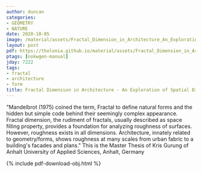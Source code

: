 ```yaml
---
author: duncan
categories:
- GEOMETRY
- NATURE
date: 2020-10-05
image: /material/assets/Fractal_Dimension_in_Architecture_An_Exploration_of_Spatial_Dimension.png
layout: post
pdf: https://tholonia.github.io/material/assets/Fractal_Dimension_in_Architecture_An_Exploration_of_Spatial_Dimension.pdf
ptags: [nokwgen-manual]
jday: 7222
tags:
- fractal
- architecture
- form
title: Fractal Dimension in Architecture - An Exploration of Spatial Dimension
---
```


"Mandelbrot (1975) coined the term, Fractal to define natural forms and the hidden but simple code behind their seemingly complex appearance. Fractal dimension, the rudiment of fractals, usually described as space filling property, provides a foundation for analyzing roughness of surfaces. However, roughness exists in all dimensions. Architecture, innately related to geometry/forms, shows roughness at many scales from urban fabric to a building's facades and plans." This is the Master Thesis of Kris Gurung of Anhalt University of Applied Sciences, Anhalt, Germany

<!--more-->

{% include pdf-download-obj.html %}
